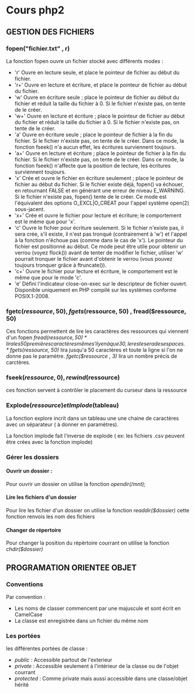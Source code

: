 # Cours php2


## GESTION DES FICHIERS


### fopen("fichier.txt" , r)

La fonction fopen ouvre un fichier stocké avec différents modes :
* 'r' 	Ouvre en lecture seule, et place le pointeur de fichier au début du fichier.
* 'r+' 	Ouvre en lecture et écriture, et place le pointeur de fichier au début du fichier.
* 'w' 	Ouvre en écriture seule ; place le pointeur de fichier au début du fichier et réduit la taille du fichier à 0. Si le fichier n'existe pas, on tente de le créer.
* 'w+' 	Ouvre en lecture et écriture ; place le pointeur de fichier au début du fichier et réduit la taille du fichier à 0. Si le fichier n'existe pas, on tente de le créer.
* 'a' 	Ouvre en écriture seule ; place le pointeur de fichier à la fin du fichier. Si le fichier n'existe pas, on tente de le créer. Dans ce mode, la fonction fseek() n'a aucun effet, les écritures surviennent toujours.
* 'a+' 	Ouvre en lecture et écriture ; place le pointeur de fichier à la fin du fichier. Si le fichier n'existe pas, on tente de le créer. Dans ce mode, la fonction fseek() n'affecte que la position de lecture, les écritures surviennent toujours.
* 'x' 	Crée et ouvre le fichier en écriture seulement ; place le pointeur de fichier au début du fichier. Si le fichier existe déjà, fopen() va échouer, en retournant FALSE et en générant une erreur de niveau E_WARNING. Si le fichier n'existe pas, fopen() tente de le créer. Ce mode est l'équivalent des options O_EXCL|O_CREAT pour l'appel système open(2) sous-jacent.
* 'x+' 	Crée et ouvre le fichier pour lecture et écriture; le comportement est le même que pour 'x'.
* 'c' 	Ouvre le fichier pour écriture seulement. Si le fichier n'existe pas, il sera crée, s'il existe, il n'est pas tronqué (contrairement à 'w') et l'appel à la fonction n'échoue pas (comme dans le cas de 'x'). Le pointeur du fichier est positionné au début. Ce mode peut être utile pour obtenir un verrou (voyez flock()) avant de tenter de modifier le fichier, utiliser 'w' pourrait tronquer le fichier avant d'obtenir le verrou (vous pouvez toujours tronquer grâce à ftruncate()).
* 'c+' 	Ouvre le fichier pour lecture et écriture, le comportement est le même que pour le mode 'c'.
* 'e' 	Défini l'indicateur close-on-exec sur le descripteur de fichier ouvert. Disponible uniquement en PHP compilé sur les systèmes conforme POSIX.1-2008.

### fgetc($ressource, 50), fgets($ressource, 50) , fread($ressource, 50)

Ces fonctions permettent de lire les caractères des ressources qui viennent d'un fopen
*fread($ressource , 50)* lira les 50 premières caractères même s'il y en à que 30 , le reste sera des espaces.
*fgets($ressource, 50)* lira jusqu'a 50 caractères et toute la ligne si l'on ne donne pas le paramètre.
*fgetc($ressource , 3)* lira un nombre précis de carctères.

### fseek($ressource , 0), rewind($ressource)

ces fonction servent à contrôler le placement du curseur dans la ressource


### Explode($ressource) et Implode($tableau)

La fonction explore incrit dans un tableau une une chaine de caractères avec un séparateur ( à donner en paramètres).

La fonction implode fait l'inverse de explode ( ex: les fichiers .csv peuvent être crées avec  la fonction implode)

### Gérer les dossiers

#### Ouvrir un dossier :
Pour ouvrir un dossier on utilise la fonction *opendir(/mnt);*

#### Lire les fichiers d'un dossier
Pour lire les fichier d'un dossier on utilise  la fonction *readdir($dossier)*
cette fonction renvois les nom des fichiers

#### Changer de répertoire
Pour changer la position du répèrtoire courrant on utilise la fonction *chdir($dossier)*



## PROGRAMATION ORIENTEE OBJET

### Conventions

Par convention : 
* Les noms de classer commencent par une majuscule et sont écrit en CamelCase
* La classe est enregistrée dans un fichier du même nom

### Les portées

les différentes portées de classe :
 * *public* : Accessible partout de l'exterieur
 * *private* : Accessible seulement à l'intérieur de la classe ou de l'objet courrant
 * *protected* : Comme private mais aussi accessible dans une classe/objet hérité